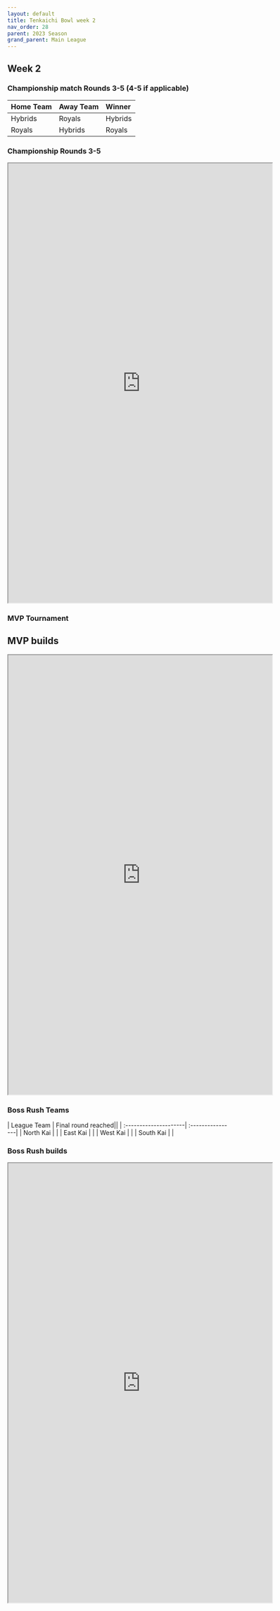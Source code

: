 ```yaml
---
layout: default
title: Tenkaichi Bowl week 2
nav_order: 28
parent: 2023 Season
grand_parent: Main League
---
```


## Week 2

### Championship match Rounds 3-5 (4-5 if applicable)

| Home Team | Away Team | Winner |
|:----------|:----------|:-------|
| Hybrids   | Royals    | Hybrids |
| Royals    | Hybrids   | Royals |

### Championship Rounds 3-5 

<iframe width=600 height=1000 scrolling="yes" src="https://docs.google.com/document/d/e/2PACX-1vQCvbXeqFkVkXmXxPJ_ud9d8ylM8S42MgyT7Q90_eF_fFLULxae85cXlrYAdIMY6_tqoByxa0B-Z9nn/pub?embedded=true"></iframe>

### MVP Tournament

## MVP builds

<iframe width=600 height=1000 scrolling="yes" src="https://docs.google.com/document/d/e/2PACX-1vQIW8BO_AQiOVJXmAhKigesoa0b6eZ1InHYp4BWJtxMvp-UYP7ndheehg10nnRtaI_FAd3GGDkr4r-I/pub?embedded=true"></iframe>

### Boss Rush Teams

|  League Team          | Final round reached||
| :---------------------| :----------------| 
| North Kai             |           | 
| East Kai              |           | 
| West Kai              |           | 
| South Kai             |           | 

### Boss Rush builds

<iframe width=600 height=1000 scrolling="yes" src="https://docs.google.com/document/d/e/2PACX-1vRaFLWFK3MUXywrCVCv7gPWfef6Cq4Ro31YfVJsSl1sZQ55Y56Axd3sGm_Ue9A_uk_vT2bjN6VOrSRk/pub?embedded=true"></iframe>